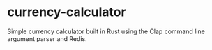 # currency-calculator

Simple currency calculator built in Rust using the Clap command line argument parser and Redis.
